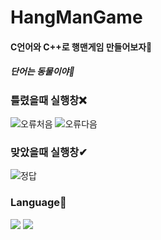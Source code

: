 # HangManGame
#### C언어와 C++로 행맨게임 만들어보자👾
##### 단어는 동물이야🐾

### 틀렸을때 실행창❌
![오류처음](https://user-images.githubusercontent.com/80873447/163686618-254c4e14-e2b2-4f1e-befa-d017061bf83f.JPG)
![오류다음](https://user-images.githubusercontent.com/80873447/163686650-6976f207-6bcb-4da5-9ef4-bf9c03cfb8b1.JPG)

### 맞았을때 실행창✔
![정답](https://user-images.githubusercontent.com/80873447/163686675-7bf645b0-3b50-416a-a723-bcf5b83babc1.JPG)

### Language🐾
<img src="https://img.shields.io/badge/C-A8B9CC?style=flat-square&logo=C&logoColor=white"/></a>
<img src="https://img.shields.io/badge/C++-00599C?style=flat-square&logo=C%2B%2B&logoColor=white"/></a>
